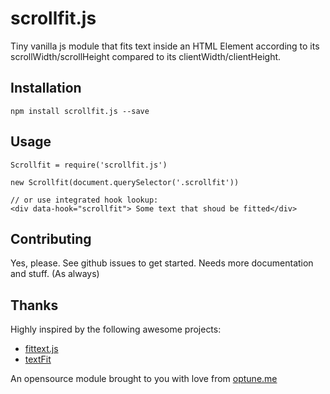 scrollfit.js
============

Tiny vanilla js module that fits text inside an HTML Element according to its
scrollWidth/scrollHeight compared to its clientWidth/clientHeight.

## Installation

    npm install scrollfit.js --save


## Usage

    Scrollfit = require('scrollfit.js')

    new Scrollfit(document.querySelector('.scrollfit'))

    // or use integrated hook lookup:
    <div data-hook="scrollfit"> Some text that shoud be fitted</div>


## Contributing

Yes, please. See github issues to get started. Needs more documentation and stuff. (As always)


## Thanks

Highly inspired by the following awesome projects:
- [fittext.js](http://fittextjs.com/)
- [textFit](https://github.com/STRML/textFit)


An opensource module brought to you with love from [optune.me](http://www.optune.me)

